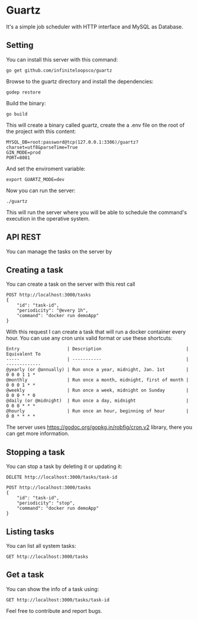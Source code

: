 # Guartz
It's a simple job scheduler with HTTP interface and MySQL as Database.

## Setting

You can install this server with this command:
```
go get github.com/infiniteloopsco/guartz
```
Browse to the guartz directory and install the dependencies:

```
godep restore
```
Build the binary:
```
go build
```
This will create a binary called guartz, create the a .env file on the root of the project with this content:
```
MYSQL_DB=root:password@tcp(127.0.0.1:3306)/guartz?charset=utf8&parseTime=True
GIN_MODE=prod
PORT=8081
```
And set the enviroment variable:
```
export GUARTZ_MODE=dev
```
Now you can run the server:
```
./guartz
```
This will run the server where you will be able to schedule the command's execution in the operative system.

## API REST

You can manage the tasks on the server by

## Creating a task

You can create a task on the server with this rest call
```
POST http://localhost:3000/tasks
{
    "id": "task-id",
    "periodicity": "@every 1h",
    "command": "docker run demoApp"
}
```
With this request I can create a task that will run a docker container every hour. You can use any cron unix valid format or use these shortcuts:
```
Entry                  | Description                                | Equivalent To
-----                  | -----------                                | -------------
@yearly (or @annually) | Run once a year, midnight, Jan. 1st        | 0 0 0 1 1 *
@monthly               | Run once a month, midnight, first of month | 0 0 0 1 * *
@weekly                | Run once a week, midnight on Sunday        | 0 0 0 * * 0
@daily (or @midnight)  | Run once a day, midnight                   | 0 0 0 * * *
@hourly                | Run once an hour, beginning of hour        | 0 0 * * * *
```
The server uses https://godoc.org/gopkg.in/robfig/cron.v2 library, there you can get more information.

## Stopping a task

You can stop a task by deleting it or updating it:
```
DELETE http://localhost:3000/tasks/task-id
```
```
POST http://localhost:3000/tasks
{
    "id": "task-id",
    "periodicity": "stop",
    "command": "docker run demoApp"
}
```

## Listing tasks

You can list all system tasks:
```
GET http://localhost:3000/tasks
```

## Get a task

You can show the info of a task using:
```
GET http://localhost:3000/tasks/task-id
```

Feel free to contribute and report bugs.
